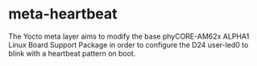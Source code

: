 # meta-heartbeat
The Yocto meta layer aims to modify the base phyCORE-AM62x ALPHA1 Linux Board Support Package in order to configure the D24 user-led0 to blink with a heartbeat pattern on boot. 
